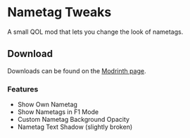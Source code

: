 # Nametag Tweaks

A small QOL mod that lets you change the look of nametags.

## Download

Downloads can be found on the [Modrinth page](https://modrinth.com/mod/nametagtweaks).

### Features

- Show Own Nametag
- Show Nametags in F1 Mode
- Custom Nametag Background Opacity
- Nametag Text Shadow (slightly broken)
